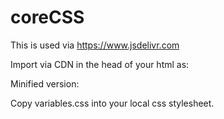 # coreCSS

This is used via https://www.jsdelivr.com

Import via CDN in the head of your html as:
    <link rel="stylesheet" type="text/css" href="https://cdn.jsdelivr.net/gh/Bijikyu/coreCSS/core.css)">

Minified version:
    <link rel="stylesheet" type="text/css" href="https://cdn.jsdelivr.net/gh/Bijikyu/coreCSS/core.min.css">

Copy variables.css into your local css stylesheet.
